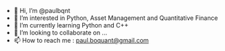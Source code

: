 - 👋 Hi, I’m @paulbqnt
- 👀 I’m interested in Python, Asset Management and Quantitative Finance
- 🌱 I’m currently learning Python and C++
- 💞️ I’m looking to collaborate on ...
- 📫 How to reach me : paul.boquant@gmail.com

<!---
paulbqnt/paulbqnt is a ✨ special ✨ repository because its `README.md` (this file) appears on your GitHub profile.
You can click the Preview link to take a look at your changes.
--->
